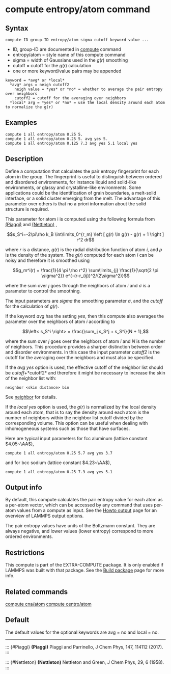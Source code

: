 # compute entropy/atom command

## Syntax

``` LAMMPS
compute ID group-ID entropy/atom sigma cutoff keyword value ...
```

-   ID, group-ID are documented in [compute](compute) command
-   entropy/atom = style name of this compute command
-   sigma = width of Gaussians used in the $g(r)$ smoothing
-   cutoff = cutoff for the $g(r)$ calculation
-   one or more keyword/value pairs may be appended

<!-- -->

    keyword = *avg* or *local*
      *avg* args = neigh cutoff2
        neigh value = *yes* or *no* = whether to average the pair entropy over neighbors
        cutoff2 = cutoff for the averaging over neighbors
      *local* arg = *yes* or *no* = use the local density around each atom to normalize the g(r)

## Examples

``` LAMMPS
compute 1 all entropy/atom 0.25 5.
compute 1 all entropy/atom 0.25 5. avg yes 5.
compute 1 all entropy/atom 0.125 7.3 avg yes 5.1 local yes
```

## Description

Define a computation that calculates the pair entropy fingerprint for
each atom in the group. The fingerprint is useful to distinguish between
ordered and disordered environments, for instance liquid and solid-like
environments, or glassy and crystalline-like environments. Some
applications could be the identification of grain boundaries, a
melt-solid interface, or a solid cluster emerging from the melt. The
advantage of this parameter over others is that no a priori information
about the solid structure is required.

This parameter for atom i is computed using the following formula from
[(Piaggi)](Piaggi) and [(Nettleton)](Nettleton) ,

$$s_S^i=-2\pi\rho k_B \int\limits_0^{r_m} \left [ g(r) \ln g(r) - g(r) + 1 \right ] r^2 dr$$

where $r$ is a distance, $g(r)$ is the radial distribution function of
atom $i$, and $\rho$ is the density of the system. The $g(r)$ computed
for each atom $i$ can be noisy and therefore it is smoothed using

$$g_m^i(r) = \frac{1}{4 \pi \rho r^2} \sum\limits_{j} \frac{1}{\sqrt{2 \pi \sigma^2}} e^{-(r-r_{ij})^2/(2\sigma^2)}$$

where the sum over $j$ goes through the neighbors of atom $i$ and
$\sigma$ is a parameter to control the smoothing.

The input parameters are *sigma* the smoothing parameter $\sigma$, and
the *cutoff* for the calculation of $g(r)$.

If the keyword *avg* has the setting *yes*, then this compute also
averages the parameter over the neighbors of atom $i$ according to

$$\left< s_S^i \right>  = \frac{\sum_j s_S^j + s_S^i}{N + 1},$$

where the sum over $j$ goes over the neighbors of atom $i$ and $N$ is
the number of neighbors. This procedure provides a sharper distinction
between order and disorder environments. In this case the input
parameter *cutoff2* is the cutoff for the averaging over the neighbors
and must also be specified.

If the *avg yes* option is used, the effective cutoff of the neighbor
list should be *cutoff*+\*cutoff2\* and therefore it might be necessary
to increase the skin of the neighbor list with:

    neighbor <skin distance> bin

See [neighbor](neighbor) for details.

If the *local yes* option is used, the $g(r)$ is normalized by the local
density around each atom, that is to say the density around each atom is
the number of neighbors within the neighbor list cutoff divided by the
corresponding volume. This option can be useful when dealing with
inhomogeneous systems such as those that have surfaces.

Here are typical input parameters for fcc aluminum (lattice constant
$4.05~\AA$),

    compute 1 all entropy/atom 0.25 5.7 avg yes 3.7

and for bcc sodium (lattice constant $4.23~\AA$),

    compute 1 all entropy/atom 0.25 7.3 avg yes 5.1

## Output info

By default, this compute calculates the pair entropy value for each atom
as a per-atom vector, which can be accessed by any command that uses
per-atom values from a compute as input. See the [Howto
output](Howto_output) page for an overview of LAMMPS output options.

The pair entropy values have units of the Boltzmann constant. They are
always negative, and lower values (lower entropy) correspond to more
ordered environments.

## Restrictions

This compute is part of the EXTRA-COMPUTE package. It is only enabled if
LAMMPS was built with that package. See the [Build
package](Build_package) page for more info.

## Related commands

[compute cna/atom](compute_cna_atom) [compute
centro/atom](compute_centro_atom)

## Default

The default values for the optional keywords are avg = no and local =
no.

------------------------------------------------------------------------

::: {#Piaggi}
**(Piaggi)** Piaggi and Parrinello, J Chem Phys, 147, 114112 (2017).
:::

::: {#Nettleton}
**(Nettleton)** Nettleton and Green, J Chem Phys, 29, 6 (1958).
:::
